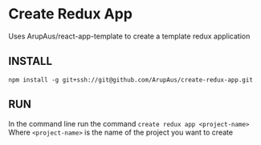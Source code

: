 # Create Redux App

Uses ArupAus/react-app-template to create a template redux application

## INSTALL

`npm install -g git+ssh://git@github.com/ArupAus/create-redux-app.git`

## RUN

In the command line run the command
`create redux app <project-name>`
Where `<project-name>` is the name of the project you want to create
